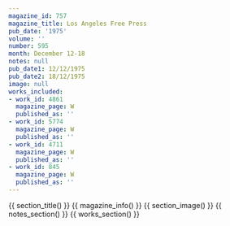 ```yaml
---
magazine_id: 757
magazine_title: Los Angeles Free Press
pub_date: '1975'
volume: ''
number: 595
month: December 12-18
notes: null
pub_date1: 12/12/1975
pub_date2: 18/12/1975
image: null
works_included:
- work_id: 4861
  magazine_page: W
  published_as: ''
- work_id: 5774
  magazine_page: W
  published_as: ''
- work_id: 4711
  magazine_page: W
  published_as: ''
- work_id: 845
  magazine_page: W
  published_as: ''
---
```


{{ section_title() }}
{{ magazine_info() }}
{{ section_image() }}
{{ notes_section() }}
{{ works_section() }}
